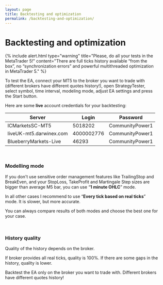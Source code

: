 ```yaml
---
layout: page
title: Backtesting and optimization
permalink: /backtesting-and-optimization/
---
```


# Backtesting and optimization

{% include alert.html type="warning" 
title="Please, do all your tests in the MetaTrader 5!" 
content="There are full ticks history available “from the box”, no “synchronization errors” and powerful multithreaded optimization in MetaTrader 5." %}

To test the EA, connect your MT5 to the broker you want to trade with (different brokers have different quotes history!), open StrategyTester, select symbol, time interval, modeling mode, adjust EA settings and press the Start button.

Here are some **live** account credentials for your backtesting:

| Server | Login | Password |
| --- | --- | --- |
| ICMarketsSC-MT5 | 5018202 | CommunityPower1 |
| liveUK-mt5.darwinex.com | 4000002776 | CommunityPower1 |
| BlueberryMarkets-Live | 46293 | CommunityPower1 |

<br />

### Modelling mode
If you don't use sensitive order management features like TrailingStop and BreakEven, and your StopLoss, TakeProfit and Martingale Step sizes are bigger than average M5 bar, you can use “**1 minute OHLC**” mode.

In all other cases I recommend to use “**Every tick based on real ticks**” mode. It is slower, but more accurate.

You can always compare results of both modes and choose the best one for your case.

<br />

### History quality
Quality of the history depends on the broker.

If broker provides all real ticks, quality is 100%. If there are some gaps in the history, quality is lower.

Backtest the EA only on the broker you want to trade with. Different brokers have different quotes history!